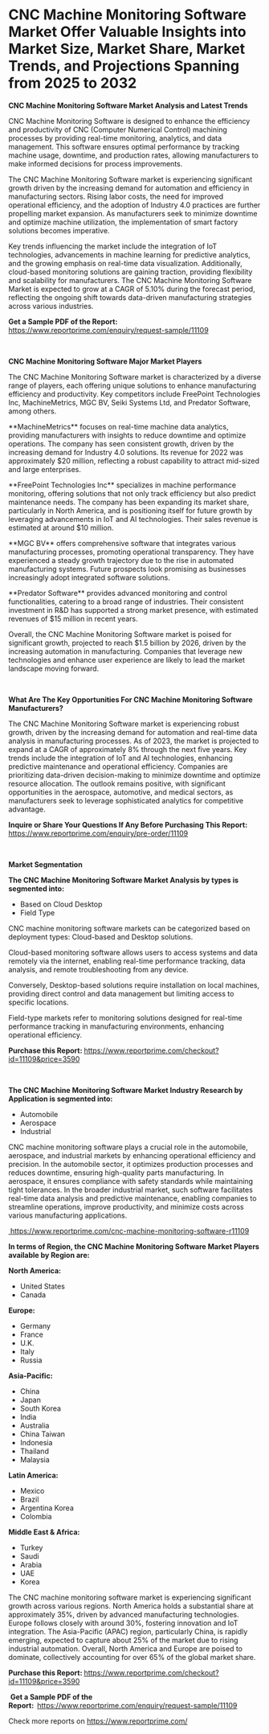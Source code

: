 <p><h1>CNC Machine Monitoring Software Market Offer Valuable Insights into Market Size, Market Share, Market Trends, and Projections Spanning from 2025 to 2032</h1></p><p><strong>CNC Machine Monitoring Software Market Analysis and Latest Trends</strong></p>
<p><p>CNC Machine Monitoring Software is designed to enhance the efficiency and productivity of CNC (Computer Numerical Control) machining processes by providing real-time monitoring, analytics, and data management. This software ensures optimal performance by tracking machine usage, downtime, and production rates, allowing manufacturers to make informed decisions for process improvements. </p><p>The CNC Machine Monitoring Software market is experiencing significant growth driven by the increasing demand for automation and efficiency in manufacturing sectors. Rising labor costs, the need for improved operational efficiency, and the adoption of Industry 4.0 practices are further propelling market expansion. As manufacturers seek to minimize downtime and optimize machine utilization, the implementation of smart factory solutions becomes imperative.</p><p>Key trends influencing the market include the integration of IoT technologies, advancements in machine learning for predictive analytics, and the growing emphasis on real-time data visualization. Additionally, cloud-based monitoring solutions are gaining traction, providing flexibility and scalability for manufacturers. The CNC Machine Monitoring Software Market is expected to grow at a CAGR of 5.10% during the forecast period, reflecting the ongoing shift towards data-driven manufacturing strategies across various industries.</p></p>
<p><strong>Get a Sample PDF of the Report:&nbsp;</strong> <a href="https://www.reportprime.com/enquiry/request-sample/11109?utm_campaign=2606&utm_medium=2&utm_source=Github&utm_content=ia&utm_term=24032025&utm_id=cnc-machine-monitoring-software">https://www.reportprime.com/enquiry/request-sample/11109</a></p>
<p>&nbsp;</p>
<p><strong>CNC Machine Monitoring Software Major Market Players</strong></p>
<p><p>The CNC Machine Monitoring Software market is characterized by a diverse range of players, each offering unique solutions to enhance manufacturing efficiency and productivity. Key competitors include FreePoint Technologies Inc, MachineMetrics, MGC BV, Seiki Systems Ltd, and Predator Software, among others.</p><p>**MachineMetrics** focuses on real-time machine data analytics, providing manufacturers with insights to reduce downtime and optimize operations. The company has seen consistent growth, driven by the increasing demand for Industry 4.0 solutions. Its revenue for 2022 was approximately $20 million, reflecting a robust capability to attract mid-sized and large enterprises.</p><p>**FreePoint Technologies Inc** specializes in machine performance monitoring, offering solutions that not only track efficiency but also predict maintenance needs. The company has been expanding its market share, particularly in North America, and is positioning itself for future growth by leveraging advancements in IoT and AI technologies. Their sales revenue is estimated at around $10 million.</p><p>**MGC BV** offers comprehensive software that integrates various manufacturing processes, promoting operational transparency. They have experienced a steady growth trajectory due to the rise in automated manufacturing systems. Future prospects look promising as businesses increasingly adopt integrated software solutions.</p><p>**Predator Software** provides advanced monitoring and control functionalities, catering to a broad range of industries. Their consistent investment in R&D has supported a strong market presence, with estimated revenues of $15 million in recent years.</p><p>Overall, the CNC Machine Monitoring Software market is poised for significant growth, projected to reach $1.5 billion by 2026, driven by the increasing automation in manufacturing. Companies that leverage new technologies and enhance user experience are likely to lead the market landscape moving forward.</p></p>
<p>&nbsp;</p>
<p><strong>What Are The Key Opportunities For CNC Machine Monitoring Software Manufacturers?</strong></p>
<p><p>The CNC Machine Monitoring Software market is experiencing robust growth, driven by the increasing demand for automation and real-time data analysis in manufacturing processes. As of 2023, the market is projected to expand at a CAGR of approximately 8% through the next five years. Key trends include the integration of IoT and AI technologies, enhancing predictive maintenance and operational efficiency. Companies are prioritizing data-driven decision-making to minimize downtime and optimize resource allocation. The outlook remains positive, with significant opportunities in the aerospace, automotive, and medical sectors, as manufacturers seek to leverage sophisticated analytics for competitive advantage.</p></p>
<p><strong>Inquire or Share Your Questions If Any Before Purchasing This Report:</strong> <a href="https://www.reportprime.com/enquiry/pre-order/11109?utm_campaign=2606&utm_medium=2&utm_source=Github&utm_content=ia&utm_term=24032025&utm_id=cnc-machine-monitoring-software">https://www.reportprime.com/enquiry/pre-order/11109</a></p>
<p>&nbsp;</p>
<p><strong>Market Segmentation</strong></p>
<p><strong>The CNC Machine Monitoring Software Market Analysis by types is segmented into:</strong></p>
<p><ul><li>Based on Cloud Desktop</li><li>Field Type</li></ul></p>
<p><p>CNC machine monitoring software markets can be categorized based on deployment types: Cloud-based and Desktop solutions. </p><p>Cloud-based monitoring software allows users to access systems and data remotely via the internet, enabling real-time performance tracking, data analysis, and remote troubleshooting from any device. </p><p>Conversely, Desktop-based solutions require installation on local machines, providing direct control and data management but limiting access to specific locations. </p><p>Field-type markets refer to monitoring solutions designed for real-time performance tracking in manufacturing environments, enhancing operational efficiency.</p></p>
<p><strong>Purchase this Report:&nbsp;</strong><a href="https://www.reportprime.com/checkout?id=11109&price=3590&utm_campaign=2606&utm_medium=2&utm_source=Github&utm_content=ia&utm_term=24032025&utm_id=cnc-machine-monitoring-software">https://www.reportprime.com/checkout?id=11109&price=3590</a></p>
<p>&nbsp;</p>
<p><strong>The CNC Machine Monitoring Software Market Industry Research by Application is segmented into:</strong></p>
<p><ul><li>Automobile</li><li>Aerospace</li><li>Industrial</li></ul></p>
<p><p>CNC machine monitoring software plays a crucial role in the automobile, aerospace, and industrial markets by enhancing operational efficiency and precision. In the automobile sector, it optimizes production processes and reduces downtime, ensuring high-quality parts manufacturing. In aerospace, it ensures compliance with safety standards while maintaining tight tolerances. In the broader industrial market, such software facilitates real-time data analysis and predictive maintenance, enabling companies to streamline operations, improve productivity, and minimize costs across various manufacturing applications.</p></p>
<p><a href="https://www.reportprime.com/cnc-machine-monitoring-software-r11109?utm_campaign=2606&utm_medium=2&utm_source=Github&utm_content=ia&utm_term=24032025&utm_id=cnc-machine-monitoring-software">&nbsp;https://www.reportprime.com/cnc-machine-monitoring-software-r11109</a></p>
<p><strong>In terms of Region, the CNC Machine Monitoring Software Market Players available by Region are:</strong></p>
<p>
    <p> <strong> North America: </strong>
        <ul>
            <li>United States</li>
            <li>Canada</li>
        </ul>
        </p> 
    <p> <strong> Europe: </strong>
        <ul>
            <li>Germany</li>
            <li>France</li>
            <li>U.K.</li>
            <li>Italy</li>
            <li>Russia</li>
        </ul>
        </p> 
    <p> <strong> Asia-Pacific: </strong>
        <ul>
            <li>China</li>
            <li>Japan</li>
            <li>South Korea</li>
            <li>India</li>
            <li>Australia</li>
            <li>China Taiwan</li>
            <li>Indonesia</li>
            <li>Thailand</li>
            <li>Malaysia</li>
        </ul>
        </p> 
    <p> <strong> Latin America: </strong>
        <ul>
            <li>Mexico</li>
            <li>Brazil</li>
            <li>Argentina Korea</li>
            <li>Colombia</li>
        </ul>
        </p> 
    <p> <strong> Middle East & Africa: </strong>
        <ul>
            <li>Turkey</li>
            <li>Saudi</li>
            <li>Arabia</li>
            <li>UAE</li>
            <li>Korea</li>
        </ul>
    </p>
    </p>
<p><p>The CNC machine monitoring software market is experiencing significant growth across various regions. North America holds a substantial share at approximately 35%, driven by advanced manufacturing technologies. Europe follows closely with around 30%, fostering innovation and IoT integration. The Asia-Pacific (APAC) region, particularly China, is rapidly emerging, expected to capture about 25% of the market due to rising industrial automation. Overall, North America and Europe are poised to dominate, collectively accounting for over 65% of the global market share.</p></p>
<p><strong>Purchase this Report: </strong><a href="https://www.reportprime.com/checkout?id=11109&price=3590&utm_campaign=2606&utm_medium=2&utm_source=Github&utm_content=ia&utm_term=24032025&utm_id=cnc-machine-monitoring-software">https://www.reportprime.com/checkout?id=11109&price=3590</a></p>
<p>&nbsp;<strong>Get a Sample PDF of the Report:&nbsp;&nbsp;</strong><a href="https://www.reportprime.com/enquiry/request-sample/11109?utm_campaign=2606&utm_medium=2&utm_source=Github&utm_content=ia&utm_term=24032025&utm_id=cnc-machine-monitoring-software">https://www.reportprime.com/enquiry/request-sample/11109</a></p>
<p><strong></strong></p>
<p>Check more reports on <a href="https://www.reportprime.com/?utm_campaign=2606&utm_medium=2&utm_source=Github&utm_content=ia&utm_term=24032025&utm_id=cnc-machine-monitoring-software">https://www.reportprime.com/</a></p>